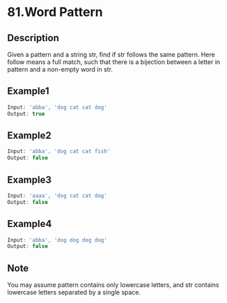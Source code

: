 # 81.Word Pattern

## Description

Given a pattern and a string str, find if str follows the same pattern.
Here follow means a full match, such that there is a bijection between a letter in pattern and a non-empty word in str.

## Example1

```javascript
Input: 'abba', 'dog cat cat dog'
Output: true
```

## Example2

```javascript
Input: 'abba', 'dog cat cat fish'
Output: false
```

## Example3

```javascript
Input: 'aaaa', 'dog cat cat dog'
Output: false
```

## Example4

```javascript
Input: 'abba', 'dog dog dog dog'
Output: false
```

## Note

You may assume pattern contains only lowercase letters, and str contains lowercase letters separated by a single space.
